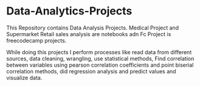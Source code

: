 # Data-Analytics-Projects
This Repository contains Data Analysis Projects.
Medical Project and Supermarket Retail sales analysis are notebooks adn Fc Project is freecodecamp projects.

While doing this projects I perform processes like read data from different sources, data cleaning, wrangling, use statistical methods, Find correlation between variables using pearson correlation coefficients and point biserial correlation methods, did regression analysis and predict values and visualize data.   
